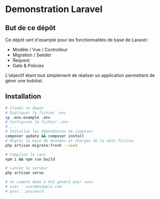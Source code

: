 # Demonstration Laravel

## But de ce dépôt
Ce dépôt sert d'example pour les fonctionnalités de base de Laravel : 
 - Modèle / Vue / Controlleur
 - Migration / Seeder
 - Request
 - Gate & Policies

L'objectif étant tout simplement de réaliser un application permettant de gérer une todolist.
## Installation

```bash
# Clonez ce dépot
# Dupliquer le fichier .env
cp .env.example .env
# Configurez le fichier .env
# ...
# Installez les dépendances de composer
composer update && composer install
# Migrez la base de données et chargez de la data fictive
php artisan migrate:fresh --seed

# Compilez le sass
npm i && npm run build

# Lancez le serveur
php artisan serve

# Un compte demo a été généré pour vous
# user : user@example.com
# pass : password
```